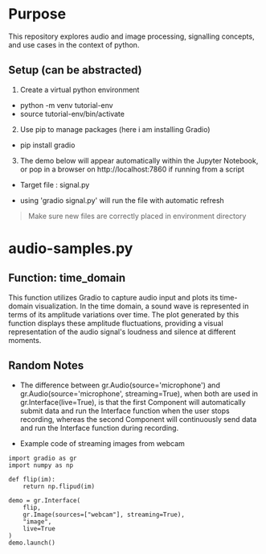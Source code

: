 # Purpose
This repository explores audio and image processing, signalling concepts, and use cases in the context of python.

## Setup (can be abstracted)

1. Create a virtual python environment
- python -m venv tutorial-env
- source tutorial-env/bin/activate

2. Use pip to manage packages (here i am installing Gradio)
- pip install gradio

3. The demo below will appear automatically within the Jupyter Notebook, or pop in a browser on http://localhost:7860 if running from a script

* Target file : signal.py
- using 'gradio signal.py' will run the file with automatic refresh

> Make sure new files are correctly placed in environment directory

# audio-samples.py

## Function: time_domain
This function utilizes Gradio to capture audio input and plots its time-domain visualization. In the time domain, a sound wave is represented in terms of its amplitude variations over time. The plot generated by this function displays these amplitude fluctuations, providing a visual representation of the audio signal's loudness and silence at different moments.


## Random Notes

* The difference between gr.Audio(source='microphone') and gr.Audio(source='microphone', streaming=True), when both are used in gr.Interface(live=True), is that the first Component will automatically submit data and run the Interface function when the user stops recording, whereas the second Component will continuously send data and run the Interface function during recording.


* Example code of streaming images from webcam
```
import gradio as gr
import numpy as np

def flip(im):
    return np.flipud(im)

demo = gr.Interface(
    flip, 
    gr.Image(sources=["webcam"], streaming=True), 
    "image",
    live=True
)
demo.launch()
```